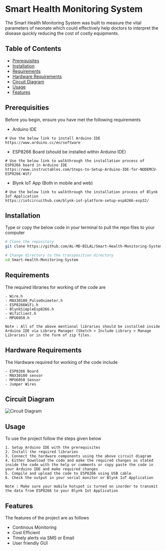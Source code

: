 # Smart Health Monitoring System

The Smart Health Monitoring System was built to measure the vital parameters of neonate which could effectively help doctors to interpret the disease quickly reducing the cost of costly equipments.

## Table of Contents

- [Prerequisites](#prerequisites)
- [Installation](#installation)
- [Requirements](#requirements)
- [Hardware Requirements](#hardware-requirements)
- [Circuit Diagram](#circuit-diagram)
- [Usage](#usage)
- [Features](#features)


## Prerequisities

Before you begin, ensure you have met the following requirements
- Arduino IDE 
```
# Use the below link to install Arduino IDE
https://www.arduino.cc/en/software
```

- ESP8266 Board (should be installed within Arduino IDE)
```
# Use the below link to walkthrough the installation process of ESP8266 board in Arduino IDE
https://www.instructables.com/Steps-to-Setup-Arduino-IDE-for-NODEMCU-ESP8266-WiF/
```

- Blynk IoT App (Both in mobile and web)
```
# Use the below link to walkthrough the installation process of Blynk IoT Application
https://iotcircuithub.com/blynk-iot-platform-setup-esp8266-esp32/
```

## Installation

Type or copy the below code in your terminal to pull the repo files to your computer 

```bash
# Clone the repository
git clone https://github.com/AL-MD-BILAL/Smart-Health-Monitoring-System.git

# Change directory to the transposition directory
cd Smart-Health-Monitoring-System
```

## Requirements

The required libraries for working of the code are 
```
- Wire.h
- MAX30100_PulseOximeter.h
- ESP8266WiFi.h
- BlynkSimpleEsp8266.h
- WifiClient.h
- MPU6050.h

Note : All of the above mentional libraries should be installed inside Arduino IDE via Library Manager (Sketch > Include Library > Manage Libraries) or in the form of zip files.
```

## Hardware Requirements

The Hardware required for working of the code include
```
- ESP8266 Board
- MAX30100 sensor
- MPU6050 Sensor
- Jumper Wires
```

## Circuit Diagram
![Circuit Diagram](https://www.electronicwings.com/storage/PlatformSection/TopicContent/486/description/MAX30100%20Interfacing%20with%20NodeMCU(0).png)


## Usage

To use the project follow the steps given below

```
1. Setup Arduino IDE with the prerequisites
2. Install the required libraries
3. Connect the hardware components using the above circuit diagram
4. Either Download the code and make the required changes as stated inside the code with the help or comments or copy paste the code in your Arduino IDE and make required changes
5. Compile and upload the code to ESP8266 using USB cable
6. Check the output in your serial monitor or Blynk IoT Application

Note : Make sure your mobile hotspot is turned on inorder to transmit the data from ESP8266 to your Blynk Iot Application 
```

## Features

The features of the project are as follows
- Continous Monitoring
- Cost Efficient
- Timely alerts via SMS or Email
- User friendly GUI 
